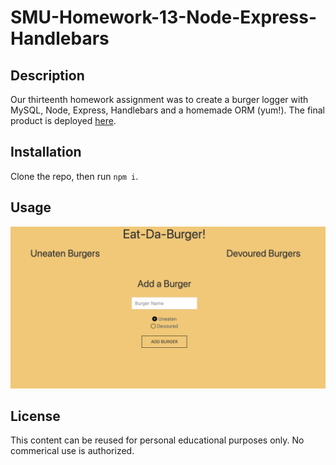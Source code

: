 # SMU-Homework-13-Node-Express-Handlebars

## Description

Our thirteenth homework assignment was to create a burger logger with MySQL, Node, Express, Handlebars and a homemade ORM (yum!). The final product is deployed [here](https://emu-homework-13.herokuapp.com).


## Installation

Clone the repo, then run `npm i`.

## Usage

![Screenshot of the full size layout](./public/assets/img/screenshot.png)

## License

This content can be reused for personal educational purposes only. No commerical use is authorized.
